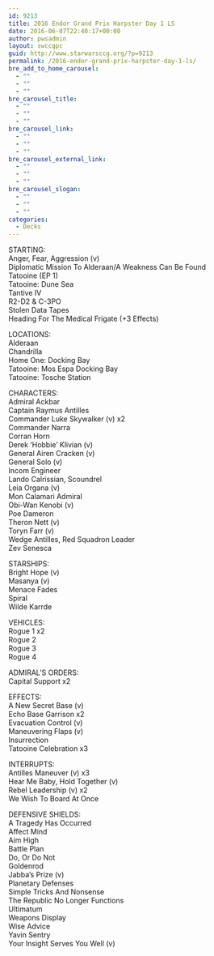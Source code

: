 ```yaml
---
id: 9213
title: 2016 Endor Grand Prix Harpster Day 1 LS
date: 2016-06-07T22:40:17+00:00
author: pwsadmin
layout: swccgpc
guid: http://www.starwarsccg.org/?p=9213
permalink: /2016-endor-grand-prix-harpster-day-1-ls/
bre_add_to_home_carousel:
  - ""
  - ""
  - ""
bre_carousel_title:
  - ""
  - ""
  - ""
bre_carousel_link:
  - ""
  - ""
  - ""
bre_carousel_external_link:
  - ""
  - ""
  - ""
bre_carousel_slogan:
  - ""
  - ""
  - ""
categories:
  - Decks
---
```

STARTING:  
Anger, Fear, Aggression (v)  
Diplomatic Mission To Alderaan/A Weakness Can Be Found  
Tatooine (EP 1)  
Tatooine: Dune Sea  
Tantive IV  
R2-D2 & C-3PO  
Stolen Data Tapes  
Heading For The Medical Frigate (+3 Effects)

LOCATIONS:  
Alderaan  
Chandrilla  
Home One: Docking Bay  
Tatooine: Mos Espa Docking Bay  
Tatooine: Tosche Station

CHARACTERS:  
Admiral Ackbar  
Captain Raymus Antilles  
Commander Luke Skywalker (v) x2  
Commander Narra  
Corran Horn  
Derek &#8216;Hobbie&#8217; Klivian (v)  
General Airen Cracken (v)  
General Solo (v)  
Incom Engineer  
Lando Calrissian, Scoundrel  
Leia Organa (v)  
Mon Calamari Admiral  
Obi-Wan Kenobi (v)  
Poe Dameron  
Theron Nett (v)  
Toryn Farr (v)  
Wedge Antilles, Red Squadron Leader  
Zev Senesca

STARSHIPS:  
Bright Hope (v)  
Masanya (v)  
Menace Fades  
Spiral  
Wilde Karrde

VEHICLES:  
Rogue 1 x2  
Rogue 2  
Rogue 3  
Rogue 4

ADMIRAL&#8217;S ORDERS:  
Capital Support x2

EFFECTS:  
A New Secret Base (v)  
Echo Base Garrison x2  
Evacuation Control (v)  
Maneuvering Flaps (v)  
Insurrection  
Tatooine Celebration x3

INTERRUPTS:  
Antilles Maneuver (v) x3  
Hear Me Baby, Hold Together (v)  
Rebel Leadership (v) x2  
We Wish To Board At Once

DEFENSIVE SHIELDS:  
A Tragedy Has Occurred  
Affect Mind  
Aim High  
Battle Plan  
Do, Or Do Not  
Goldenrod  
Jabba&#8217;s Prize (v)  
Planetary Defenses  
Simple Tricks And Nonsense  
The Republic No Longer Functions  
Ultimatum  
Weapons Display  
Wise Advice  
Yavin Sentry  
Your Insight Serves You Well (v)